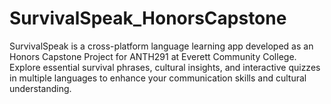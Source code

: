 # SurvivalSpeak_HonorsCapstone
SurvivalSpeak is a cross-platform language learning app developed as an Honors Capstone Project for ANTH291 at Everett Community College. Explore essential survival phrases, cultural insights, and interactive quizzes in multiple languages to enhance your communication skills and cultural understanding.
